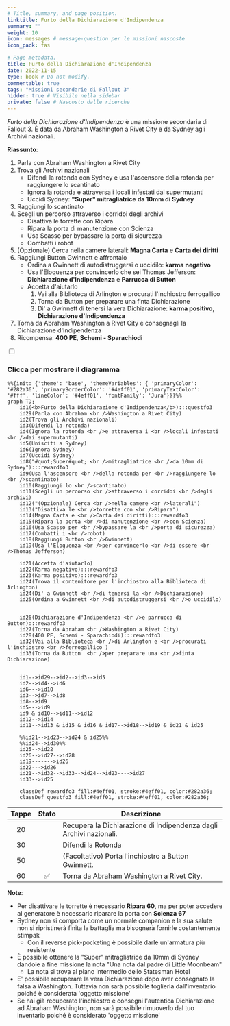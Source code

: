 ```yaml
---
# Title, summary, and page position.
linktitle: Furto della Dichiarazione d'Indipendenza
summary: ""
weight: 10
icon: messages # message-question per le missioni nascoste
icon_pack: fas

# Page metadata.
title: Furto della Dichiarazione d'Indipendenza
date: 2022-11-15
type: book # Do not modify.
commentable: true
tags: "Missioni secondarie di Fallout 3"
hidden: true # Visibile nella sidebar
private: false # Nascosto dalle ricerche
---
```


<div class="fo3">

*Furto della Dichiarazione d'Indipendenza* è una missione secondaria di Fallout 3. È data da Abraham Washington a Rivet City e da Sydney agli Archivi nazionali.

**Riassunto**:
1. Parla con Abraham Washington a Rivet City
2. Trova gli Archivi nazionali
   - Difendi la rotonda con Sydney e usa l'ascensore della rotonda per raggiungere lo scantinato
   - Ignora la rotonda e attraversa i locali infestati dai supermutanti
   - Uccidi Sydney: **"Super" mitragliatrice da 10mm di Sydney**
3. Raggiungi lo scantinato
4. Scegli un percorso attraverso i corridoi degli archivi
   - Disattiva le torrette con Ripara 
   - Ripara la porta di manutenzione con Scienza
   - Usa Scasso per bypassare la porta di sicurezza
   - Combatti i robot
5. (Opzionale) Cerca nella camere laterali: **Magna Carta** e **Carta dei diritti**
6. Raggiungi Button Gwinnett e affrontalo
   - Ordina a Gwinnett di autodistruggersi o uccidilo: **karma negativo**
   - Usa l'Eloquenza per convincerlo che sei Thomas Jefferson: **Dichiarazione d'Indipendenza** e **Parrucca di Button**
   - Accetta d'aiutarlo
      1. Vai alla Biblioteca di Arlington e procurati l'inchiostro ferrogallico 
      2. Torna da Button per preparare una finta Dichiarazione
      3. Di' a Gwinnett di tenersi la vera Dichiarazione: **karma positivo**, **Dichiarazione d'Indipendenza**
7. Torna da Abraham Washington a Rivet City e consegnagli la Dichiarazione d'Indipendenza
8. Ricompensa: **400 PE**, **Schemi - Sparachiodi**

<section class="chart-collapse">
<input type="checkbox" name="collapse2" id="handle2">
<h3 class="handle">
<label for="handle2">Clicca per mostrare il diagramma</label>
</h3>
<div class="content">

```mermaid
%%{init: {'theme': 'base', 'themeVariables': { 'primaryColor': '#282a36', 'primaryBorderColor': '#4eff01', 'primaryTextColor': '#fff', 'lineColor': '#4eff01', 'fontFamily': 'Jura'}}}%%
graph TD;
    id1(<b>Furto della Dichiarazione d'Indipendenza</b>):::questfo3
    id29(Parla con Abraham <br />Washington a Rivet City)
    id2(Trova gli Archivi nazionali)
    id3(Difendi la rotonda)
    id4(Ignora la rotonda <br />e attraversa i <br />locali infestati <br />dai supermutanti)
    id5(Unisciti a Sydney)
    id6(Ignora Sydney)
    id7(Uccidi Sydney) 
    id8("#quot;Super#quot; <br />mitragliatrice <br />da 10mm di Sydney"):::rewardfo3
    id9(Usa l'ascensore <br />della rotonda per <br />raggiungere lo <br />scantinato)
    id10(Raggiungi lo <br />scantinato)
    id11(Scegli un percorso <br />attraverso i corridoi <br />degli archivi)
    id12("(Opzionale) Cerca <br />nella camere <br />laterali")
    id13("Disattiva le <br />torrette con <br />Ripara") 
    id14(Magna Carta e <br />Carta dei diritti):::rewardfo3
    id15(Ripara la porta <br />di manutenzione <br />con Scienza)
    id16(Usa Scasso per <br />bypassare la <br />porta di sicurezza)
    id17(Combatti i <br />robot)
    id18(Raggiungi Button <br />Gwinnett)
    id19(Usa l'Eloquenza <br />per convincerlo <br />di essere <br />Thomas Jefferson)
    
    id21(Accetta d'aiutarlo)
    id22(Karma negativo):::rewardfo3
    id23(Karma positivo):::rewardfo3
    id24(Trova il contenitore per l'inchiostro alla Biblioteca di Arlington)
    id24(Di' a Gwinnett <br />di tenersi la <br />Dichiarazione)
    id25(Ordina a Gwinnett <br />di autodistruggersi <br />o uccidilo)
    
    
    id26(Dichiarazione d'Indipendenza <br />e parrucca di Button):::rewardfo3
    id27(Torna da Abraham <br />Washington a Rivet City)
    id28(400 PE, Schemi - Sparachiodi):::rewardfo3
    id32(Vai alla Biblioteca <br />di Arlington e <br />procurati l'inchiostro <br />ferrogallico )
    id33(Torna da Button  <br />per preparare una <br />finta Dichiarazione)
    

    id1-->id29-->id2-->id3-->id5
    id2-->id4-->id6
    id6--->id10
    id3-->id7-->id8
    id8-->id9
    id5--->id9
    id9 & id10-->id11-->id12
    id12-->id14
    id11-->id13 & id15 & id16 & id17-->id18-->id19 & id21 & id25
    
    %%id21-->id23-->id24 & id25%%
    %%id24-->id30%%
    id25-->id22
    id26-->id27-->id28
    id19------->id26
    id22--->id26
    id21-->id32-->id33-->id24-->id23---->id27
    id33-->id25
    
    classDef rewardfo3 fill:#4eff01, stroke:#4eff01, color:#282a36;
    classDef questfo3 fill:#4eff01, stroke:#4eff01, color:#282a36;
```

</div>
</section>

| Tappe |       Stato        | Descrizione                                                        |
| :---: | :----------------: | ------------------------------------------------------------------ |
|  20   |                    | Recupera la Dichiarazione di Indipendenza dagli Archivi nazionali. |
|  30   |                    | Difendi la Rotonda                                                 |
|  50   |                    | (Facoltativo) Porta l'inchiostro a Button Gwinnett.                |
|  60   | :white_check_mark: | Torna da Abraham Washington a Rivet City.                          |


**Note**:
- Per disattivare le torrette è necessario **Ripara 60**, ma per poter accedere al generatore è necessario riparare la porta con **Scienza 67**
- Sydney non si comporta come un normale companion e la sua salute non si ripristinerà finita la battaglia ma bisognerà fornirle costantemente stimpak
    - Con il reverse pick-pocketing è possibile darle un'armatura più resistente
- È possibile ottenere la "Super" mitragliatrice da 10mm di Sydney dandole a fine missione la nota "Una nota dal padre di Little Moonbeam"
  - La nota si trova al piano intermedio dello Statesman Hotel
- E' possibile recuperare la vera Dichiarazione dopo aver consegnato la falsa a Washington. Tuttavia non sarà possibile toglierla dall'inventario poiché è considerata 'oggetto missione'
- Se hai già recuperato l'inchiostro e consegni l'autentica Dichiarazione ad Abraham Washington, non sarà possibile rimuoverlo dal tuo inventario poiché è considerato 'oggetto missione'


</div>